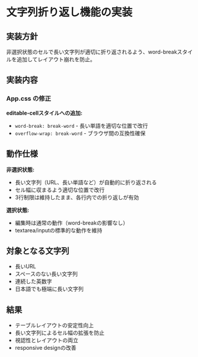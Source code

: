 # 文字列折り返し機能の実装

## 実装方針

非選択状態のセルで長い文字列が適切に折り返されるよう、word-breakスタイルを追加してレイアウト崩れを防止。

## 実装内容

### App.css の修正

**editable-cellスタイルへの追加:**
- `word-break: break-word` - 長い単語を適切な位置で改行
- `overflow-wrap: break-word` - ブラウザ間の互換性確保

## 動作仕様

**非選択状態:**
- 長い文字列（URL、長い単語など）が自動的に折り返される
- セル幅に収まるよう適切な位置で改行
- 3行制限は維持したまま、各行内での折り返しが有効

**選択状態:**
- 編集時は通常の動作（word-breakの影響なし）
- textarea/inputの標準的な動作を維持

## 対象となる文字列

- 長いURL
- スペースのない長い文字列
- 連続した英数字
- 日本語でも極端に長い文字列

## 結果

- テーブルレイアウトの安定性向上
- 長い文字列によるセル幅の拡張を防止
- 視認性とレイアウトの両立
- responsive designの改善